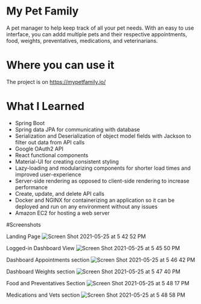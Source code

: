 # My Pet Family
A pet manager to help keep track of all your pet needs. With an easy to use interface, you can addd multiple pets and their respective appointments, food, weights, preventatives, medications, and veterinarians.

# Where you can use it

The project is on https://mypetfamily.io/

# What I Learned
* Spring Boot
* Spring data JPA for communicating with database
* Serialization and Deserialization of object model fields with Jackson to filter out data from API calls
* Google OAuth2 API
* React functional components
* Material-UI for creating consistent styling
* Lazy-loading and modularizing components for shorter load times and improved user-experience
* Server-side rendering as opposed to client-side rendering to increase performance
* Create, update, and delete API calls
* Docker and NGINX for containerizing an application so it can be deployed and run on any environment without any issues
* Amazon EC2 for hosting a web server

#Screenshots

Landing Page 
![Screen Shot 2021-05-25 at 5 42 52 PM](https://user-images.githubusercontent.com/44252033/119577708-c136f500-bd80-11eb-8ab6-cca7c107d81f.png)

Logged-in Dashboard View
![Screen Shot 2021-05-25 at 5 45 50 PM](https://user-images.githubusercontent.com/44252033/119577873-11ae5280-bd81-11eb-933a-bcf3bf48fe10.png)

Dashboard Appointments section
![Screen Shot 2021-05-25 at 5 46 42 PM](https://user-images.githubusercontent.com/44252033/119577944-34406b80-bd81-11eb-9b25-8141cf2cb0f5.png)

Dashboard Weights section
![Screen Shot 2021-05-25 at 5 47 40 PM](https://user-images.githubusercontent.com/44252033/119578008-51753a00-bd81-11eb-80da-21712d3d60ba.png)

Food and Preventatives Section
![Screen Shot 2021-05-25 at 5 48 17 PM](https://user-images.githubusercontent.com/44252033/119578051-6a7deb00-bd81-11eb-9957-a6b1c5cad328.png)

Medications and Vets section
![Screen Shot 2021-05-25 at 5 48 58 PM](https://user-images.githubusercontent.com/44252033/119578094-81bcd880-bd81-11eb-9899-82a67a24a477.png)

